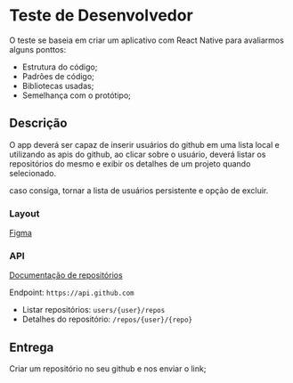 # Teste de Desenvolvedor

O teste se baseia em criar um aplicativo com React Native para avaliarmos alguns ponttos:
 - Estrutura do código;
 - Padrões de código;
 - Bibliotecas usadas;
 - Semelhança com o protótipo;

## Descrição

O app deverá ser capaz de inserir usuários do github em uma lista local e utilizando as apis do github, ao clicar sobre o usuário, deverá listar os repositórios do mesmo e exibir os detalhes de um projeto quando selecionado.

caso consiga, tornar a lista de usuários persistente e opção de excluir.

### Layout

[Figma](https://www.figma.com/file/uer3OHjTQQE606p65UYBDy/Untitled?node-id=0%3A1)

### API
[Documentação de repositórios](https://docs.github.com/en/rest/reference/repos#list-organization-repositories)

Endpoint: `https://api.github.com`

 - Listar repositórios: `users/{user}/repos`
 - Detalhes do repositório: `/repos/{user}/{repo}`


## Entrega

Criar um repositório no seu github e nos enviar o link;
